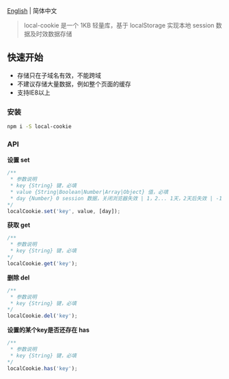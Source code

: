 
[English](./README.md) | 简体中文

> local-cookie 是一个 1KB 轻量库，基于 localStorage 实现本地 session 数据及时效数据存储

## 快速开始

- 存储只在子域名有效，不能跨域
- 不建议存储大量数据，例如整个页面的缓存
- 支持IE8以上

### 安装

```bash
npm i -S local-cookie
```

### API

**设置 set**

```js
/**
 * 参数说明
 * key {String} 键，必填
 * value {String|Boolean|Number|Array|Object} 值，必填
 * day {Number} 0 session 数据，关闭浏览器失效 | 1，2... 1天，2天后失效 | -1 理论永久有效，选填 默认为 0
*/
localCookie.set('key', value, [day]);
```

**获取 get**

```js
/**
 * 参数说明
 * key {String} 键，必填
*/
localCookie.get('key');
```

**删除 del**

```js
/**
 * 参数说明
 * key {String} 键，必填
*/
localCookie.del('key');
```

**设置的某个key是否还存在 has**

```js
/**
 * 参数说明
 * key {String} 键，必填
*/
localCookie.has('key');
```
